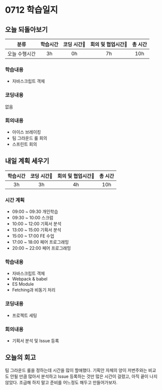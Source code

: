 # 0712 학습일지

## 오늘 되돌아보기
| 분류 | 학습시간 | 코딩 시간 | 회의 및 협업시간 | 총 시간 |
|:-------:|:------:|:------:|:-------------:|:-----:|
|오늘 수행시간| 3h | 0h | 7h | 10h |

### 학습내용
* 자바스크립트 객체

### 코딩내용
없음

### 회의내용
* 아이스 브레이킹
* 팀 그라운드 룰 회의
* 스프린트 회의

## 내일 계획 세우기
| 학습시간 | 코딩 시간 | 회의 및 협업시간 | 총 시간 |
|:------:|:------:|:-------------:|:-----:|
| 3h | 3h | 4h | 10h |

### 시간 계획

* 09:00 ~ 09:30 개인학습
* 09:30 ~ 10:00 스크럼
* 10:00 ~ 12:00 기획서 분석
* 13:00 ~ 15:00 기획서 분석
* 15:00 ~ 17:00 FE 수업
* 17:00 ~ 18:00 페어 프로그래밍
* 20:00 ~ 22:00 페어 프로그래밍

### 학습내용
* 자바스크립트 객체
* Webpack & babel
* ES Module
* Fetching과 비동기 처리

### 코딩내용
* 프로젝트 세팅

### 회의내용
* 기획서 분석 및 Issue 등록

## 오늘의 회고
팀 그라운드 룰을 정하는데 시간을 많이 할애했다. 기획안 자체의 양이 저번주와는 비교도 안될 만큼 많아서 분석하고 Issue 등록하는 것만 많은 시간이 걸렸고, 아직 끝이 나지 않았다. 조급해 하지 말고 준비를 어느정도 해두고 만들어가보자.
